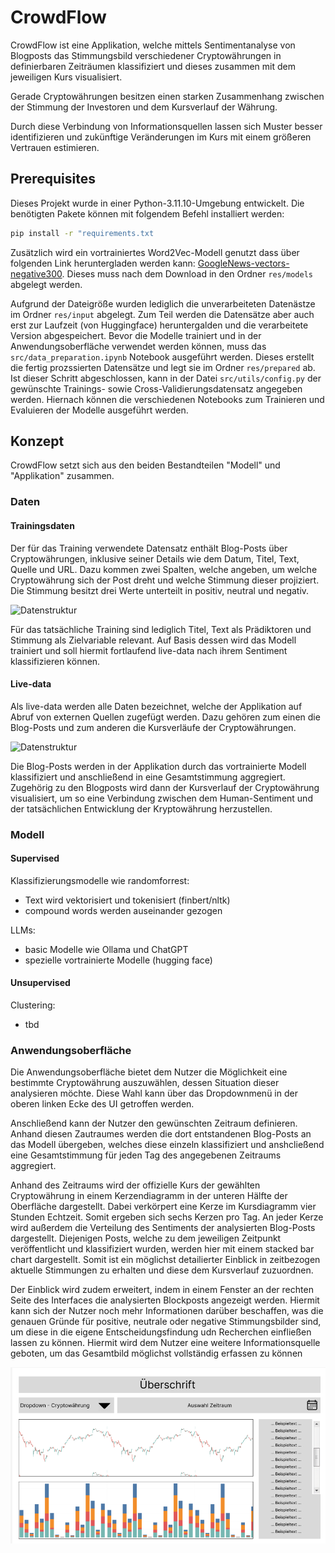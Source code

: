 # CrowdFlow

CrowdFlow ist eine Applikation, welche mittels Sentimentanalyse von Blogposts das Stimmungsbild verschiedener Cryptowährungen in definierbaren Zeiträumen klassifiziert und dieses zusammen mit dem jeweiligen Kurs visualisiert. 

Gerade Cryptowährungen besitzen einen starken Zusammenhang zwischen der Stimmung der Investoren und dem Kursverlauf der Währung.

Durch diese Verbindung von Informationsquellen lassen sich Muster besser identifizieren und zukünftige Veränderungen im Kurs mit einem größeren Vertrauen estimieren. 

## Prerequisites
Dieses Projekt wurde in einer Python-3.11.10-Umgebung entwickelt. Die benötigten Pakete können mit folgendem Befehl installiert werden:
```bash
pip install -r "requirements.txt
```

Zusätzlich wird ein vortrainiertes Word2Vec-Modell genutzt dass über folgenden Link heruntergladen werden kann: [GoogleNews-vectors-negative300](https://www.kaggle.com/datasets/adarshsng/googlenewsvectors/data). Dieses muss nach dem Download in den Ordner `res/models` abgelegt werden.

Aufgrund der Dateigröße wurden lediglich die unverarbeiteten Datenästze im Ordner `res/input` abgelegt. Zum Teil werden die Datensätze aber auch erst zur Laufzeit (von Huggingface) heruntergalden und die verarbeitete Version abgespeichert. Bevor die Modelle trainiert und in der Anwendungsoberfläche verwendet werden können, muss das `src/data_preparation.ipynb` Notebook ausgeführt werden. Dieses erstellt die fertig prozssierten Datensätze und legt sie im Ordner `res/prepared` ab. Ist dieser Schritt abgeschlossen, kann in der Datei `src/utils/config.py` der gewünschte Trainings- sowie Cross-Validierungsdatensatz angegeben werden. Hiernach können die verschiedenen Notebooks zum Trainieren und Evaluieren der Modelle ausgeführt werden.

## Konzept

CrowdFlow setzt sich aus den beiden Bestandteilen "Modell" und "Applikation" zusammen. 

### Daten
#### Trainingsdaten

Der für das Training verwendete Datensatz enthält Blog-Posts über Cryptowährungen, inklusive seiner Details wie dem Datum, Titel, Text, Quelle und URL. Dazu kommen zwei Spalten, welche angeben, um welche Cryptowährung sich der Post dreht und welche Stimmung dieser projiziert. Die Stimmung besitzt drei Werte unterteilt in positiv, neutral und negativ.

![Datenstruktur](images/datenstruktur.png)

Für das tatsächliche Training sind lediglich Titel, Text als Prädiktoren und Stimmung als Zielvariable relevant. Auf Basis dessen wird das Modell trainiert und soll hiermit fortlaufend live-data nach ihrem Sentiment klassifizieren können.

#### Live-data

Als live-data werden alle Daten bezeichnet, welche der Applikation auf Abruf von externen Quellen zugefügt werden. Dazu gehören zum einen die Blog-Posts und zum anderen die Kursverläufe der Cryptowährungen.

![Datenstruktur](images/datenstruktur.png)

Die Blog-Posts werden in der Applikation durch das vortrainierte Modell klassifiziert und anschließend in eine Gesamtstimmung aggregiert. Zugehörig zu den Blogposts wird dann der Kursverlauf der Cryptowährung visualisiert, um so eine Verbindung zwischen dem Human-Sentiment und der tatsächlichen Entwicklung der Kryptowährung herzustellen.

### Modell
#### Supervised

Klassifizierungsmodelle wie randomforrest:
- Text wird vektorisiert und tokenisiert (finbert/nltk)
- compound words werden auseinander gezogen

LLMs:
- basic Modelle wie Ollama und ChatGPT
- spezielle vortrainierte Modelle (hugging face)

#### Unsupervised

Clustering:
- tbd

### Anwendungsoberfläche

Die Anwendungsoberfläche bietet dem Nutzer die Möglichkeit eine bestimmte Cryptowährung auszuwählen, dessen Situation dieser analysieren möchte. Diese Wahl kann über das Dropdownmenü in der oberen linken Ecke des UI getroffen werden.

Anschließend kann der Nutzer den gewünschten Zeitraum definieren. Anhand diesen Zautraumes werden die dort entstandenen Blog-Posts an das Modell übergeben, welches diese einzeln klassifiziert und anshcließend eine Gesamtstimmung für jeden Tag des angegebenen Zeitraums aggregiert.

Anhand des Zeitraums wird der offizielle Kurs der gewählten Cryptowährung in einem Kerzendiagramm in der unteren Hälfte der Oberfläche dargestellt. Dabei verkörpert eine Kerze im Kursdiagramm vier Stunden Echtzeit. Somit ergeben sich sechs Kerzen pro Tag. An jeder Kerze wird außerdem die Verteilung des Sentiments der analysierten Blog-Posts dargestellt. Diejenigen Posts, welche zu dem jeweiligen Zeitpunkt veröffentlicht und klassifiziert wurden, werden hier mit einem stacked bar chart dargestellt. Somit ist ein möglichst detailierter Einblick in zeitbezogen aktuelle Stimmungen zu erhalten und diese dem Kursverlauf zuzuordnen.

Der Einblick wird zudem erweitert, indem in einem Fenster an der rechten Seite des Interfaces die analysierten Blockposts angezeigt werden. Hiermit kann sich der Nutzer noch mehr Informationen darüber beschaffen, was die genauen Gründe für positive, neutrale oder negative Stimmungsbilder sind, um diese in die eigene Entscheidungsfindung udn Recherchen einfließen lassen zu können. Hiermit wird dem Nutzer eine weitere Informationsquelle geboten, um das Gesamtbild möglichst vollständig erfassen zu können

![Datenstruktur](docs/UI.png)
